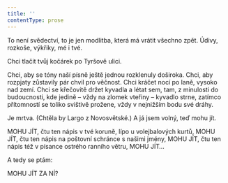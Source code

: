 ```yaml
---
title: ''
contentType: prose
---
```


To není svědectví, to je jen modlitba, která má vrátit všechno zpět. Údivy, rozkoše, výkřiky, mé i tvé.

Chci tlačit tvůj kočárek po Tyršově ulici.

Chci, aby se tóny naší písně ještě jednou rozklenuly doširoka. Chci, aby rozpjaty zůstavily pár chvil pro věčnost. Chci kráčet nocí po laně, vysoko nad zemí. Chci se křečovitě držet kyvadla a létat sem, tam, z minulosti do budoucnosti, kde jedině – vždy na zlomek vteřiny – kyvadlo strne, zatímco přítomností se toliko svištivě prožene, vždy v nejnižším bodu své dráhy.

Je mrtva. (Chtěla by Largo z Novosvětské.) A já jsem volný, teď mohu jít.

MOHU JÍT, čtu ten nápis v tvé koruně, lípo u volejbalových kurtů, MOHU JÍT, čtu ten nápis na poštovní schránce s našimi jmény, MOHU JÍT, čtu ten nápis též v písance ostrého ranního větru, MOHU JÍT…

A tedy se ptám:

MOHU JÍT ZA NÍ?
